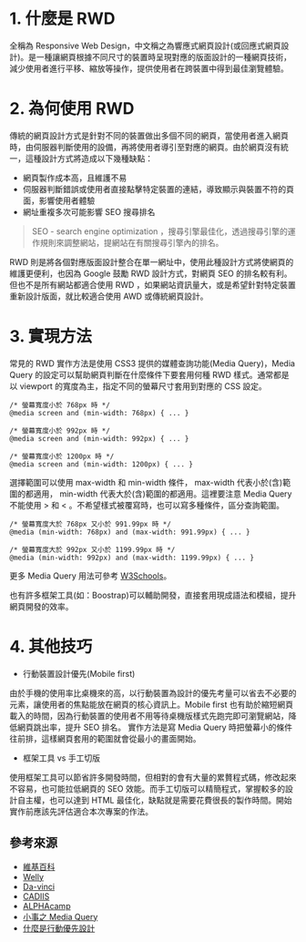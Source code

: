 # 1. 什麼是 RWD
全稱為 Responsive Web Design，中文稱之為響應式網頁設計(或回應式網頁設計)。是一種讓網頁根據不同尺寸的裝置時呈現對應的版面設計的一種網頁技術，減少使用者進行平移、縮放等操作，提供使用者在跨裝置中得到最佳瀏覽體驗。

# 2. 為何使用 RWD
傳統的網頁設計方式是針對不同的裝置做出多個不同的網頁，當使用者進入網頁時，由伺服器判斷使用的設備，再將使用者導引至對應的網頁。由於網頁沒有統一，這種設計方式將造成以下幾種缺點：
  - 網頁製作成本高，且維護不易
  - 伺服器判斷錯誤或使用者直接點擊特定裝置的連結，導致顯示與裝置不符的頁面，影響使用者體驗
  - 網址重複多次可能影響 SEO 搜尋排名
> SEO - search engine optimization ，搜尋引擎最佳化，透過搜尋引擎的運作規則來調整網站，提網站在有關搜尋引擎內的排名。

RWD 則是將各個對應版面設計整合在單一網址中，使用此種設計方式將使網頁的維護更便利，也因為 Google 鼓勵 RWD 設計方式，對網頁 SEO 的排名較有利。但也不是所有網站都適合使用 RWD ，如果網站資訊量大，或是希望針對特定裝置重新設計版面，就比較適合使用 AWD 或傳統網頁設計。

# 3. 實現方法
常見的 RWD 實作方法是使用 CSS3 提供的媒體查詢功能(Media Query)，Media Query 的設定可以幫助網頁判斷在什麼條件下要套用何種 RWD 樣式。通常都是以 viewport 的寬度為主，指定不同的螢幕尺寸套用到對應的 CSS 設定。
```
/* 螢幕寬度小於 768px 時 */
@media screen and (min-width: 768px) { ... }

/* 螢幕寬度小於 992px 時 */
@media screen and (min-width: 992px) { ... }

/* 螢幕寬度小於 1200px 時 */
@media screen and (min-width: 1200px) { ... }
```
選擇範圍可以使用 max-width 和 min-width 條件， max-width 代表小於(含)範圍的都適用， min-width 代表大於(含)範圍的都適用。這裡要注意 Media Query 不能使用 > 和 < 。不希望樣式被覆寫時，也可以寫多種條件，區分查詢範圍。
```
/* 螢幕寬度大於 768px 又小於 991.99px 時 */
@media (min-width: 768px) and (max-width: 991.99px) { ... }

/* 螢幕寬度大於 992px 又小於 1199.99px 時 */
@media (min-width: 992px) and (max-width: 1199.99px) { ... }
```

更多 Media Query 用法可參考 [W3Schools](https://www.w3schools.com/css/css3_mediaqueries.asp)。

也有許多框架工具(如：Boostrap)可以輔助開發，直接套用現成語法和模組，提升網頁開發的效率。

# 4. 其他技巧
* 行動裝置設計優先(Mobile first)

由於手機的使用率比桌機來的高，以行動裝置為設計的優先考量可以省去不必要的元素，讓使用者的焦點能放在網頁的核心資訊上。Mobile first 也有助於縮短網頁載入的時間，因為行動裝置的使用者不用等待桌機版樣式先跑完即可瀏覽網站，降低網頁跳出率，提升 SEO 排名。
實作方法是寫 Media Query 時把螢幕小的條件往前排，這樣網頁套用的範圍就會從最小的畫面開始。

* 框架工具 vs 手工切版

使用框架工具可以節省許多開發時間，但相對的會有大量的累贅程式碼，修改起來不容易，也可能拉低網頁的 SEO 效能。而手工切版可以精簡程式，掌握較多的設計自主權，也可以達到 HTML 最佳化，缺點就是需要花費很長的製作時間。開始實作前應該先評估適合本次專案的作法。

## 參考來源
- [維基百科](https://zh.wikipedia.org/zh-tw/%E5%93%8D%E5%BA%94%E5%BC%8F%E7%BD%91%E9%A1%B5%E8%AE%BE%E8%AE%A1)
- [Welly](https://welly.tw/serp-rank-optimization/what-is-rwd-and-how-to-use)
- [Da-vinci](https://www.da-vinci.com.tw/tw/blog/rwd)
- [CADIIS](https://www.cadiis.com.tw/blog/rwd-web-design-infographic)
- [ALPHAcamp](https://tw.alphacamp.co/blog/rwd-responsive-web-design-introduction)
- [小事之 Media Query](https://ithelp.ithome.com.tw/articles/10196578)
- [什麼是行動優先設計](https://tenten.co/learning/mobile-first-design/)
